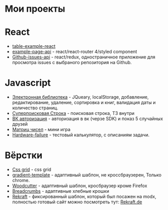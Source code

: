 # Мои проекты 

# React
* [table-example-react](https://shapovalenkod.github.io/table-example-react)
* [example-page-api](https://shapovalenkod.github.io/example-page-api) - react/react-router 4/styled component 
* [Github-issues-api](https://shapovalenkod.github.io/Github-issues-api) - react/redux, одностраничное приложение для просмотра issues с выбраного репозитория на Github. 

# Javascript
* [Электронная библиотека](https://shapovalenkod.github.io/DigitalLibrary/Index.html) - JQueary, localStorage, добавление, редактирование, удаление, сортировка и книг, валидация даты и количество страниц.
* [Суперпоисковая Строка](https://shapovalenkod.github.io/super-search/index.html) - поисковая строка, ТЗ внутри
* [ВК авторизация](https://shapovalenkod.github.io/five-friends/) - авторизация в вк (черзе SDK) и показ 5 случайных друзей
* [Матриц чисел](https://shapovalenkod.github.io/Game-numbers-in-the-matrix/) - мини игра 
* [Hardware-failure](https://shapovalenkod.github.io/Hardware-failure/) - тестовый калькулятор, с описаниям задачи.


# Вёрстки
* [Сss grid](https://shapovalenkod.github.io/css-grid/index.html) - css grid
* [gradient-template](https://shapovalenkod.github.io/gradient-template/) - адаптивный шаблон, не кроссбраузерен, Только chrome.
* [Woodcutter](https://shapovalenkod.github.io/Woodcutter/) - адаптивный шаблон, кросбраузер кроме Firefox
* [Breadcrumbs](https://shapovalenkod.github.io/Breadcrumbs/) - адаптивные хлебные крошки
* [Rekraft](https://shapovalenkod.github.io/rekraft/index.html) - фиксированный шаблон, который был посажен на modx, полностью готовый сайт можно посмотреть тут: [Rekraft.de](http://rekraft.de/)

